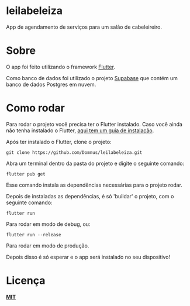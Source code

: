 # leilabeleiza

App de agendamento de serviços para um salão de cabeleireiro.

# Sobre

O app foi feito utilizando o framework [Flutter](https://flutter.dev/).

Como banco de dados foi utilizado o projeto [Supabase](https://supabase.com/) que contém um banco de dados Postgres em nuvem.

# Como rodar

Para rodar o projeto você precisa ter o Flutter instalado. Caso você ainda não tenha instalado o Flutter, [aqui tem um guia de instalação](https://docs.flutter.dev/get-started/install).

Após ter instalado o Flutter, clone o projeto:
```
git clone https://github.com/Domnus/leilabeleiza.git
```

Abra um terminal dentro da pasta do projeto e digite o seguinte comando:
```
flutter pub get
```

Esse comando instala as dependências necessárias para o projeto rodar.

Depois de instaladas as dependências, é só 'buildar' o projeto, com o seguinte comando:

```
flutter run
```

Para rodar em modo de debug, ou:

```
flutter run --release
```

Para rodar em modo de produção.

Depois disso é só esperar e o app será instalado no seu dispositivo!

# Licença

[**MIT**](LICENSE.md)
